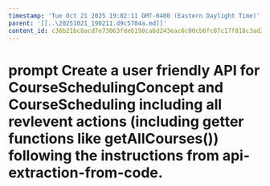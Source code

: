 ```yaml
---
timestamp: 'Tue Oct 21 2025 19:02:11 GMT-0400 (Eastern Daylight Time)'
parent: '[[..\20251021_190211.d9c5784a.md]]'
content_id: c36b21bc8acd7e73063fde6198ca6d243eac6c00cb8fc07c17f818c3ad228292
---
```


# prompt Create a user friendly API for CourseSchedulingConcept and CourseScheduling including all revlevent actions (including getter functions like getAllCourses()) following the instructions from api-extraction-from-code.
